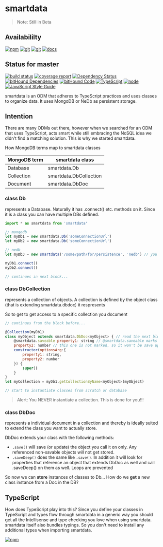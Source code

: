 # smartdata

> Note: Still in Beta

## Availabililty
[![npm](https://push.rocks/assets/repo-button-npm.svg)](https://www.npmjs.com/package/smartdata)
[![git](https://push.rocks/assets/repo-button-git.svg)](https://gitlab.com/pushrocks/smartdata)
[![git](https://push.rocks/assets/repo-button-mirror.svg)](https://github.com/pushrocks/smartdata)
[![docs](https://push.rocks/assets/repo-button-docs.svg)](https://pushrocks.gitlab.io/smartdata/)

## Status for master
[![build status](https://gitlab.com/pushrocks/smartdata/badges/master/build.svg)](https://gitlab.com/pushrocks/smartdata/commits/master)
[![coverage report](https://gitlab.com/pushrocks/smartdata/badges/master/coverage.svg)](https://gitlab.com/pushrocks/smartdata/commits/master)
[![Dependency Status](https://david-dm.org/pushrocks/smartdata.svg)](https://david-dm.org/pushrocks/smartdata)
[![bitHound Dependencies](https://www.bithound.io/github/pushrocks/smartdata/badges/dependencies.svg)](https://www.bithound.io/github/pushrocks/smartdata/master/dependencies/npm)
[![bitHound Code](https://www.bithound.io/github/pushrocks/smartdata/badges/code.svg)](https://www.bithound.io/github/pushrocks/smartdata)
[![TypeScript](https://img.shields.io/badge/TypeScript-2.x-blue.svg)](https://nodejs.org/dist/latest-v6.x/docs/api/)
[![node](https://img.shields.io/badge/node->=%206.x.x-blue.svg)](https://nodejs.org/dist/latest-v6.x/docs/api/)
[![JavaScript Style Guide](https://img.shields.io/badge/code%20style-standard-brightgreen.svg)](http://standardjs.com/)

smartdata is an ODM that adheres to TypeScript practices and uses classes to organize data.
It uses MongoDB or NeDb as persistent storage.

## Intention
There are many ODMs out there, however when we searched for an ODM that uses TypeScript,
acts smart while still embracing the NoSQL idea we didn't find a matching solution.
This is why we started smartdata.

How MongoDB terms map to smartdata classes

MongoDB term | smartdata class
--- | ---
Database | smartdata.Db
Collection | smartdata.DbCollection
Document | smartdata.DbDoc

### class Db
represents a Database. Naturally it has .connect() etc. methods on it.
Since it is a class you can have multiple DBs defined.
```javascript
import * as smartdata from 'smartdata'

// mongodb
let myDb1 = new smartdata.Db('someConnectionUrl')
let myDb2 = new smartdata.Db('someConnectionUrl')

// nedb
let myDb3 = new smartdata('/some/path/for/persistence', 'nedb') // you may set first argument to null for just in memory db

myDb1.connect()
myDb2.connect()

// continues in next block... 
```

### class DbCollection
represents a collection of objects.
A collection is defined by the object class (that is extending smartdata.dbdoc) it respresents

So to get to get access to a specific collection you document
```javascript
// continues from the block before...

@Collection(myDb1)
class myObject extends smartdata.DbDoc<myObject> { // read the next block about DbDoc
    @smartdata.saveable property1: string // @smartdata.saveable marks the property for db save
    property2: number // this one is not marked, so it won't be save upon calling this.save() 
    constructor(optionsArg:{
        property1: string,
        property2: number
    }) {
        super()
    }
}
let myCollection = myDb1.getCollectionByName<myObject>(myObject)

// start to instantiate classes from scratch or database
``` 

> Alert: You NEVER instantiate a collection.
This is done for you!!!

### class DbDoc
represents a individual document in a collection
and thereby is ideally suited to extend the class you want to actually store.

DbDoc extends your class with the following methods:

* `.save()` will save (or update) the object you call it on only. Any referenced non-savable objects will not get stored.
* `.saveDeep()` does the same like `.save()`.
  In addition it will look for properties that reference an object
  that extends DbDoc as well and call .saveDeep() on them as well.
  Loops are prevented

So now we can **store** instances of classes to Db...
How do we **get** a new class instance from a Doc in the DB?

## TypeScript
How does TypeScript play into this?
Since you define your classes in TypeScript and types flow through smartdata in a generic way
you should get all the Intellisense and type checking you love when using smartdata.
smartdata itself also bundles typings.
So you don't need to install any additional types when importing smartdata. 

[![npm](https://push.rocks/assets/repo-header.svg)](https://push.rocks)
